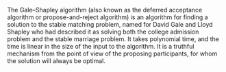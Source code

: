  The Gale–Shapley algorithm (also known as the deferred acceptance algorithm or propose-and-reject algorithm) is an algorithm for finding a solution to the stable matching problem, named for David Gale and Lloyd Shapley who had described it as solving both the college admission problem and the stable marriage problem. 
 It takes polynomial time, and the time is linear in the size of the input to the algorithm. 
 It is a truthful mechanism from the point of view of the proposing participants, for whom the solution will always be optimal.
